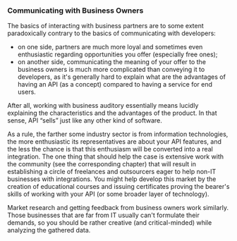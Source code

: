 ### Communicating with Business Owners

The basics of interacting with business partners are to some extent paradoxically contrary to the basics of communicating with developers:
  * on one side, partners are much more loyal and sometimes even enthusiastic regarding opportunities you offer (especially free ones);
  * on another side, communicating the meaning of your offer to the business owners is much more complicated than conveying it to developers, as it's generally hard to explain what are the advantages of having an API (as a concept) compared to having a service for end users.

After all, working with business auditory essentially means lucidly explaining the characteristics and the advantages of the product. In that sense, API “sells” just like any other kind of software.

As a rule, the farther some industry sector is from information technologies, the more enthusiastic its representatives are about your API features, and the less the chance is that this enthusiasm will be converted into a real integration. The one thing that should help the case is extensive work with the community (see the corresponding chapter) that will result in establishing a circle of freelances and outsourcers eager to help non-IT businesses with integrations. You might help develop this market by the creation of educational courses and issuing certificates proving the bearer's skills of working with your API (or some broader layer of technology).

Market research and getting feedback from business owners work similarly. Those businesses that are far from IT usually can't formulate their demands, so you should be rather creative (and critical-minded) while analyzing the gathered data.